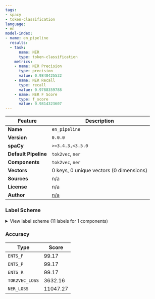 ```yaml
---
tags:
- spacy
- token-classification
language:
- en
model-index:
- name: en_pipeline
  results:
  - task:
      name: NER
      type: token-classification
    metrics:
    - name: NER Precision
      type: precision
      value: 0.9840425532
    - name: NER Recall
      type: recall
      value: 0.9788359788
    - name: NER F Score
      type: f_score
      value: 0.9814323607
---
```

| Feature | Description |
| --- | --- |
| **Name** | `en_pipeline` |
| **Version** | `0.0.0` |
| **spaCy** | `>=3.4.3,<3.5.0` |
| **Default Pipeline** | `tok2vec`, `ner` |
| **Components** | `tok2vec`, `ner` |
| **Vectors** | 0 keys, 0 unique vectors (0 dimensions) |
| **Sources** | n/a |
| **License** | n/a |
| **Author** | [n/a]() |

### Label Scheme

<details>

<summary>View label scheme (11 labels for 1 components)</summary>

| Component | Labels |
| --- | --- |
| **`ner`** | `AMOUNT`, `BILLED TO`, `INVOICE DATE`, `INVOICE NUMBER`, `PROVIDER`, `TABLEROW 1`, `TABLEROW 2`, `TABLEROW 3`, `TABLEROW 4`, `TABLEROW 5`, `TABLEROW 6` |

</details>

### Accuracy

| Type | Score |
| --- | --- |
| `ENTS_F` | 99.17 |
| `ENTS_P` | 99.17 |
| `ENTS_R` | 99.17 |
| `TOK2VEC_LOSS` | 3632.16 |
| `NER_LOSS` | 11047.27 |